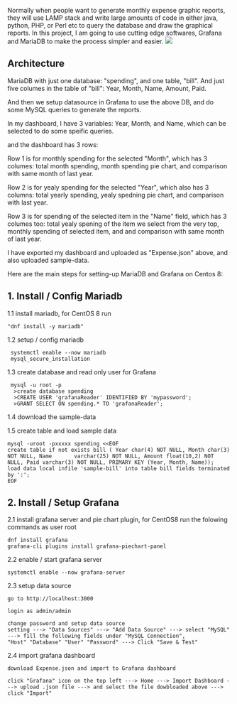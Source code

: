Normally when people want to generate monthly expense graphic reports, they will use LAMP stack and write large amounts of code in either java, python, PHP, or Perl etc to query the database and draw the graphical reports.
In this project, I am going to use cutting edge softwares, Grafana and MariaDB to make the process simpler and easier.
<img src=https://github.com/Miker48/Expense-project/blob/master/demo.png>

<h2> Architecture </h2>
MariaDB with just one database: "spending",  and one table, "bill". And just five columes in the table of "bill": Year, Month, Name, Amount, Paid.

And then we setup datasource in Grafana to use the above DB, and do some MySQL queries to generate the reports.
 
In my dashboard, I have 3 variables: Year, Month, and Name, which can be selected to do some speific queries.

and the dashboard has 3 rows:

Row 1 is for monthly spending for the selected "Month", which has 3  columes: total month spending, month spending pie chart, and comparison with same month of last year.

Row 2 is for yealy spending for the selected "Year", which also has 3 columns: total yearly spending, yealy spedning pie chart, and comparison with last year.

Row 3 is for spending of the selected item in the "Name" field,  which has 3 columes too: total yealy spening of the item we select from the very top, monthly spending of selected item, and and comparison with same month of last year.

I have exported my dashboard and uploaded as "Expense.json" above, and also uploaded sample-data.

Here are the main steps for setting-up MariaDB and Grafana on Centos 8:

<h2>1. Install / Config Mariadb</h2>

 
 1.1 install mariadb, for CentOS 8 run

    "dnf install -y mariadb"

 1.2 setup / config mariadb

     systemctl enable --now mariadb
     mysql_secure_installation
     
 1.3 create database and read only user for Grafana

     mysql -u root -p
      >create database spending
      >CREATE USER 'grafanaReader' IDENTIFIED BY 'mypassword';
      >GRANT SELECT ON spending.* TO 'grafanaReader';
     
      
 1.4 download the sample-data
 
 1.5 create table and load sample data
 
    mysql -uroot -pxxxxx spending <<EOF
    create table if not exists bill ( Year char(4) NOT NULL, Month char(3) NOT NULL, Name       varchar(25) NOT NULL, Amount float(10,2) NOT NULL, Paid varchar(3) NOT NULL, PRIMARY KEY (Year, Month, Name));
    load data local infile 'sample-bill' into table bill fields terminated by ':';
    EOF


<h2>2. Install / Setup Grafana</h2>

2.1 install grafana server and pie chart plugin, for CentOS8 run the folowing commands as user root

    dnf install grafana
    grafana-cli plugins install grafana-piechart-panel

2.2 enable / start grafana server

    systemctl enable --now grafana-server

2.3 setup data source

    go to http://localhost:3000

    login as admin/admin

    change password and setup data source
    setting ---> "Data Sources" ---> "Add Data Source" ---> select "MySQL" ---> fill the following fields under "MySQL Connection", 
    "Host" "Database" "User" "Password" ---> Click "Save & Test"

2.4 import grafana dashboard 

    download Expense.json and import to Grafana dashboard

    click "Grafana" icon on the top left ---> Home ---> Import Dashboard ---> upload .json file ---> and select the file dowbloaded above ---> click "Import"
   

